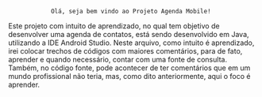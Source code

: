                 Olá, seja bem vindo ao Projeto Agenda Mobile!

Este projeto com intuito de aprendizado, no qual tem objetivo de desenvolver uma agenda de contatos, está sendo desenvolvido em Java, utilizando a IDE Android Studio.
Neste arquivo, como intuito é aprendizado, irei colocar trechos de códigos com maiores comentários, para de fato, aprender e quando necessário, contar com uma fonte de consulta.
Também, no código fonte, pode acontecer de ter comentários que em um mundo profissional não teria, mas, como dito anteriormente, aqui o foco é aprender.


